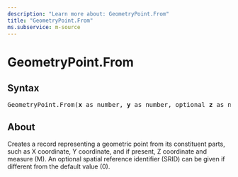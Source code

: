 ```yaml
---
description: "Learn more about: GeometryPoint.From"
title: "GeometryPoint.From"
ms.subservice: m-source
---
```

# GeometryPoint.From

## Syntax

<pre>
GeometryPoint.From(<b>x</b> as number, <b>y</b> as number, optional <b>z</b> as nullable number, optional <b>m</b> as nullable number, optional <b>srid</b> as nullable number) as record
</pre>

## About

Creates a record representing a geometric point from its constituent parts, such as X coordinate, Y coordinate, and if present, Z coordinate and measure (M). An optional spatial reference identifier (SRID) can be given if different from the default value (0).

